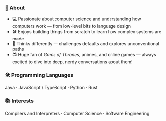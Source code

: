 
### 🧾 About
- 💻 Passionate about computer science and understanding how computers work — from low-level bits to language design  
- 🛠️ Enjoys building things from scratch to learn how complex systems are made  
- 🧭 Thinks differently — challenges defaults and explores unconventional paths  
- 📺 Huge fan of *Game of Thrones*, animes, and online games — always excited to dive into deep, nerdy conversations about them!

### 🛠️ Programming Languages
Java · JavaScript / TypeScript · Python · Rust

### 📚 Interests
Compilers and Interpreters · Computer Science · Software Engineering
